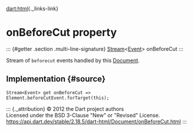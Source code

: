 [dart:html](../../dart-html/dart-html-library){._links-link}

onBeforeCut property
====================

::: {#getter .section .multi-line-signature}
[Stream](../../dart-async/stream-class)\<[Event](../event-class)\>
onBeforeCut
:::

Stream of `beforecut` events handled by this
[Document](../document-class).

Implementation {#source}
--------------

``` {.language-dart data-language="dart"}
Stream<Event> get onBeforeCut => Element.beforeCutEvent.forTarget(this);
```

::: {._attribution}
© 2012 the Dart project authors\
Licensed under the BSD 3-Clause \"New\" or \"Revised\" License.\
<https://api.dart.dev/stable/2.18.5/dart-html/Document/onBeforeCut.html>
:::

